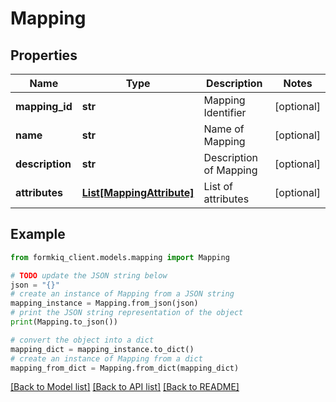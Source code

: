 # Mapping


## Properties

Name | Type | Description | Notes
------------ | ------------- | ------------- | -------------
**mapping_id** | **str** | Mapping Identifier | [optional] 
**name** | **str** | Name of Mapping | [optional] 
**description** | **str** | Description of Mapping | [optional] 
**attributes** | [**List[MappingAttribute]**](MappingAttribute.md) | List of attributes | [optional] 

## Example

```python
from formkiq_client.models.mapping import Mapping

# TODO update the JSON string below
json = "{}"
# create an instance of Mapping from a JSON string
mapping_instance = Mapping.from_json(json)
# print the JSON string representation of the object
print(Mapping.to_json())

# convert the object into a dict
mapping_dict = mapping_instance.to_dict()
# create an instance of Mapping from a dict
mapping_from_dict = Mapping.from_dict(mapping_dict)
```
[[Back to Model list]](../README.md#documentation-for-models) [[Back to API list]](../README.md#documentation-for-api-endpoints) [[Back to README]](../README.md)


